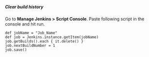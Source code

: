 ##### Clear build history

Go to <b>Manage Jenkins > Script Console</b>.
Paste following script in the console and hit run.

```
def jobName = "Job_Name"
def job = Jenkins.instance.getItem(jobName)
job.getBuilds().each { it.delete() }
job.nextBuildNumber = 1
job.save()
```

